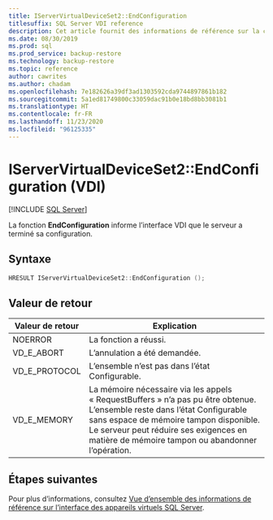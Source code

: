```yaml
---
title: IServerVirtualDeviceSet2::EndConfiguration
titlesuffix: SQL Server VDI reference
description: Cet article fournit des informations de référence sur la commande IServerVirtualDeviceSet2::EndConfiguration.
ms.date: 08/30/2019
ms.prod: sql
ms.prod_service: backup-restore
ms.technology: backup-restore
ms.topic: reference
author: cawrites
ms.author: chadam
ms.openlocfilehash: 7e182626a39df3ad1303592cda9744897861b182
ms.sourcegitcommit: 5a1ed81749800c33059dac91b0e18bd8bb3081b1
ms.translationtype: HT
ms.contentlocale: fr-FR
ms.lasthandoff: 11/23/2020
ms.locfileid: "96125335"
---
```

# <a name="iservervirtualdeviceset2endconfiguration-vdi"></a>IServerVirtualDeviceSet2::EndConfiguration (VDI)

[!INCLUDE [SQL Server](../../../includes/applies-to-version/sqlserver.md)]

La fonction **EndConfiguration** informe l’interface VDI que le serveur a terminé sa configuration.

## <a name="syntax"></a>Syntaxe

```c
HRESULT IServerVirtualDeviceSet2::EndConfiguration ();
```

## <a name="return-value"></a>Valeur de retour

|Valeur de retour | Explication |
|---|---|
| NOERROR | La fonction a réussi. |
| VD_E_ABORT | L’annulation a été demandée. |
| VD_E_PROTOCOL | L’ensemble n’est pas dans l’état Configurable. |
| VD_E_MEMORY | La mémoire nécessaire via les appels « RequestBuffers » n’a pas pu être obtenue. L’ensemble reste dans l’état Configurable sans espace de mémoire tampon disponible. Le serveur peut réduire ses exigences en matière de mémoire tampon ou abandonner l’opération. |

## <a name="next-steps"></a>Étapes suivantes

Pour plus d’informations, consultez [Vue d’ensemble des informations de référence sur l’interface des appareils virtuels SQL Server](reference-virtual-device-interface.md).